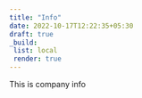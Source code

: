 ```yaml
---
title: "Info"
date: 2022-10-17T12:22:35+05:30
draft: true
_build:
 list: local
 render: true
---
```


This is company info

